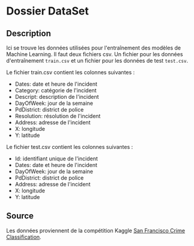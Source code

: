 # Dossier DataSet

## Description

Ici se trouve les données utilisées pour l'entraînement des modèles de Machine Learning.
Il faut deux fichiers csv. Un fichier pour les données d'entraînement `train.csv` et un fichier pour les données de test
`test.csv`.

Le fichier train.csv contient les colonnes suivantes :

- Dates: date et heure de l'incident
- Category: catégorie de l'incident
- Descript: description de l'incident
- DayOfWeek: jour de la semaine
- PdDistrict: district de police
- Resolution: résolution de l'incident
- Address: adresse de l'incident
- X: longitude
- Y: latitude

Le fichier test.csv contient les colonnes suivantes :

- Id: identifiant unique de l'incident
- Dates: date et heure de l'incident
- DayOfWeek: jour de la semaine
- PdDistrict: district de police
- Address: adresse de l'incident
- X: longitude
- Y: latitude

## Source

Les données proviennent de la compétition
Kaggle [San Francisco Crime Classification](https://www.kaggle.com/c/sf-crime).
